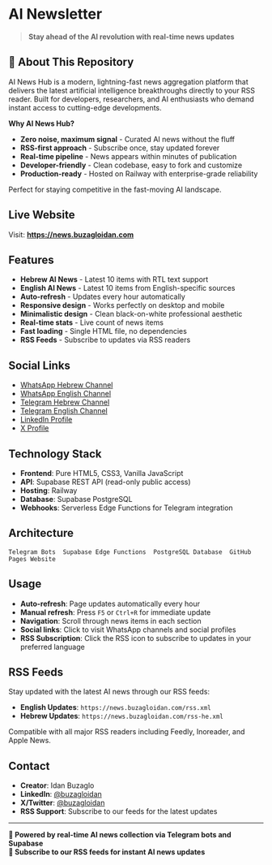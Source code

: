 ﻿#  AI Newsletter

> **Stay ahead of the AI revolution with real-time news updates**

## 🤖 **About This Repository**

AI News Hub is a modern, lightning-fast news aggregation platform that delivers the latest artificial intelligence breakthroughs directly to your RSS reader. Built for developers, researchers, and AI enthusiasts who demand instant access to cutting-edge developments.

**Why AI News Hub?**
- **Zero noise, maximum signal** - Curated AI news without the fluff
- **RSS-first approach** - Subscribe once, stay updated forever
- **Real-time pipeline** - News appears within minutes of publication
- **Developer-friendly** - Clean codebase, easy to fork and customize
- **Production-ready** - Hosted on Railway with enterprise-grade reliability

Perfect for staying competitive in the fast-moving AI landscape.

##  **Live Website**

Visit: **https://news.buzagloidan.com**

##  **Features**

-  **Hebrew AI News** - Latest 10 items with RTL text support
-  **English AI News** - Latest 10 items from English-specific sources  
-  **Auto-refresh** - Updates every hour automatically
-  **Responsive design** - Works perfectly on desktop and mobile
-  **Minimalistic design** - Clean black-on-white professional aesthetic
-  **Real-time stats** - Live count of news items
-  **Fast loading** - Single HTML file, no dependencies
-  **RSS Feeds** - Subscribe to updates via RSS readers

##  **Social Links**

-  [WhatsApp Hebrew Channel](https://www.whatsapp.com/channel/0029Vb9SduO9MF8xSjlfrt24)
-  [WhatsApp English Channel](https://www.whatsapp.com/channel/0029VbApNvC6BIEoqbIK581b)
-  [Telegram Hebrew Channel](https://t.me/buzagloidanhebrew)
-  [Telegram English Channel](https://t.me/buzagloidanenglish)
-  [LinkedIn Profile](https://www.linkedin.com/in/buzagloidan/)
-  [X Profile](https://x.com/buzagloidan)

##  **Technology Stack**

- **Frontend**: Pure HTML5, CSS3, Vanilla JavaScript
- **API**: Supabase REST API (read-only public access)
- **Hosting**: Railway
- **Database**: Supabase PostgreSQL
- **Webhooks**: Serverless Edge Functions for Telegram integration

##  **Architecture**

```
Telegram Bots  Supabase Edge Functions  PostgreSQL Database  GitHub Pages Website
```

##  **Usage**

- **Auto-refresh**: Page updates automatically every hour
- **Manual refresh**: Press `F5` or `Ctrl+R` for immediate update
- **Navigation**: Scroll through news items in each section
- **Social links**: Click to visit WhatsApp channels and social profiles
- **RSS Subscription**: Click the RSS icon to subscribe to updates in your preferred language

##  **RSS Feeds**

Stay updated with the latest AI news through our RSS feeds:

- **English Updates**: `https://news.buzagloidan.com/rss.xml`
- **Hebrew Updates**: `https://news.buzagloidan.com/rss-he.xml`

Compatible with all major RSS readers including Feedly, Inoreader, and Apple News.

##  **Contact**

- **Creator**: Idan Buzaglo
- **LinkedIn**: [@buzagloidan](https://www.linkedin.com/in/buzagloidan/)
- **X/Twitter**: [@buzagloidan](https://x.com/buzagloidan)
- **RSS Support**: Subscribe to our feeds for the latest updates

---

**🚀 Powered by real-time AI news collection via Telegram bots and Supabase**  
**📡 Subscribe to our RSS feeds for instant AI news updates**
